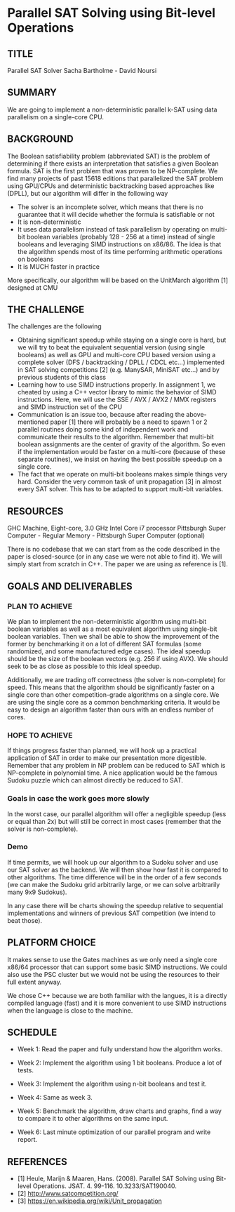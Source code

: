 # Parallel SAT Solving using Bit-level Operations

## TITLE

Parallel SAT Solver
Sacha Bartholme - David Noursi

## SUMMARY

We are going to implement a non-deterministic parallel k-SAT using data parallelism on a single-core CPU.

## BACKGROUND

The Boolean satisfiability problem (abbreviated SAT) is the problem of determining if there exists an interpretation that satisfies a given Boolean formula. SAT is the first problem that was proven to be NP-complete. We find many projects of past 15618 editions that parallelized the SAT problem using GPU/CPUs and deterministic backtracking based approaches like (DPLL), but our algorithm will differ in the following way

* The solver is an incomplete solver, which means that there is no guarantee that it will decide whether the formula is satisfiable or not
* It is non-deterministic
* It uses data parallelism instead of task parallelism by operating on multi-bit boolean variables (probably 128 - 256 at a time) instead of single booleans and leveraging SIMD instructions on x86/86. The idea is that the algorithm spends most of its time performing arithmetic operations on booleans
* It is MUCH faster in practice

More specifically, our algorithm will be based on the UnitMarch algorithm [1] designed at CMU

## THE CHALLENGE

The challenges are the following

* Obtaining significant speedup while staying on a single core is hard, but we will try to beat the equivalent sequential version (using single booleans) as well as GPU and multi-core CPU based version using a complete solver (DFS / backtracking / DPLL / CDCL etc…) implemented in SAT solving competitions [2] (e.g. ManySAR, MiniSAT etc…) and by previous students of this class
* Learning how to use SIMD instructions properly. In assignment 1, we cheated by using a C++ vector library to mimic the behavior of SIMD instructions. Here, we will use the SSE / AVX / AVX2 / MMX registers and SIMD instruction set of the CPU
* Communication is an issue too, because after reading the above-mentioned paper [1] there will probably be a need to spawn 1 or 2 parallel routines doing some kind of independent work and communicate their results to the algorithm. Remember that multi-bit boolean assignments are the center of gravity of the algorithm. So even if the implementation would be faster on a multi-core (because of these separate routines), we insist on having the best possible speedup on a single core.
* The fact that we operate on multi-bit booleans makes simple things very hard. Consider the very common task of unit propagation [3] in almost every SAT solver. This has to be adapted to support multi-bit variables.

## RESOURCES

GHC Machine, Eight-core, 3.0 GHz Intel Core i7 processor
Pittsburgh Super Computer - Regular Memory - Pittsburgh Super Computer (optional)

There is no codebase that we can start from as the code described in the paper is closed-source (or in any case we were not able to find it). We will simply start from scratch in C++. The paper we are using as reference is [1].

## GOALS AND DELIVERABLES

### PLAN TO ACHIEVE 

We plan to implement the non-deterministic algorithm using multi-bit boolean variables as well as a most equivalent algorithm using single-bit boolean variables. Then we shall be able to show the improvement of the former by benchmarking it on a lot of different SAT formulas (some randomized, and some manufactured edge cases). The ideal speedup should be the size of the boolean vectors (e.g. 256 if using AVX). We should seek to be as close as possible to this ideal speedup. 

Additionally, we are trading off correctness (the solver is non-complete) for speed. This means that the algorithm should be significantly faster on a single core than other competition-grade algorithms on a single core. We are using the single core as a common benchmarking criteria. It would be easy to design an algorithm faster than ours with an endless number of cores.

### HOPE TO ACHIEVE

If things progress faster than planned, we will hook up a practical application of SAT in order to make our presentation more digestible. Remember that any problem in NP problem can be reduced to SAT which is NP-complete in polynomial time. A nice application would be the famous Sudoku puzzle which can almost directly be reduced to SAT.

### Goals in case the work goes more slowly

In the worst case, our parallel algorithm will offer a negligible speedup (less or equal than 2x) but will still be correct in most cases (remember that the solver is non-complete).

### Demo

If time permits, we will hook up our algorithm to a Sudoku solver and use our SAT solver as the backend. We will then show how fast it is compared to other algorithms. The time
difference will be in the order of a few seconds (we can make the Sudoku grid arbitrarily large, or we can solve arbitrarily many 9x9 Sudokus).

In any case there will be charts showing the speedup relative to sequential implementations and
winners of previous SAT competition (we intend to beat those).

## PLATFORM CHOICE

It makes sense to use the Gates machines as we only need a single core x86/64 processor that can support some basic SIMD instructions. We could also use the PSC cluster but we would not be using the resources to their full extent anyway.

We chose C++ because we are both familiar with the langues, it is a directly compiled language (fast) and it is more convenient to use SIMD instructions when the language is close to the machine.

## SCHEDULE

* Week 1: Read the paper and fully understand how the algorithm works.

* Week 2: Implement the algorithm using 1 bit booleans. Produce a lot of tests.

* Week 3: Implement the algorithm using n-bit booleans and test it.

* Week 4: Same as week 3.

* Week 5: Benchmark the algorithm, draw charts and graphs, find a way to compare it to other algorithms on the same input.

* Week 6: Last minute optimization of our parallel program and write report.

## REFERENCES
* [1] Heule, Marijn & Maaren, Hans. (2008). Parallel SAT Solving using Bit-level Operations. JSAT. 4. 99-116. 10.3233/SAT190040. 
* [2] http://www.satcompetition.org/
* [3] https://en.wikipedia.org/wiki/Unit_propagation

